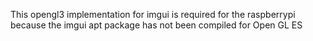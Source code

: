 This opengl3 implementation for imgui is required for the raspberrypi because
the imgui apt package has not been compiled for Open GL ES

